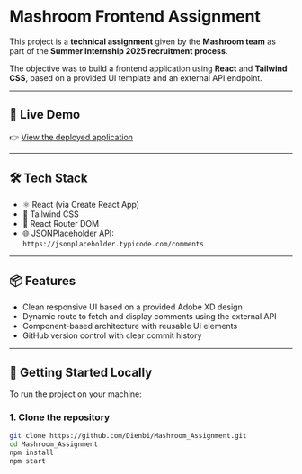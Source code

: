 # Mashroom Frontend Assignment

This project is a **technical assignment** given by the **Mashroom team** as part of the **Summer Internship 2025 recruitment process**.

The objective was to build a frontend application using **React** and **Tailwind CSS**, based on a provided UI template and an external API endpoint.

---

## 🔗 Live Demo

👉 [View the deployed application](https://mashroom-assignment-theta.vercel.app/)

---

## 🛠️ Tech Stack

- ⚛️ React (via Create React App)
- 🎨 Tailwind CSS
- 🔁 React Router DOM
- 🌐 JSONPlaceholder API: `https://jsonplaceholder.typicode.com/comments`

---

## 📦 Features

- Clean responsive UI based on a provided Adobe XD design
- Dynamic route to fetch and display comments using the external API
- Component-based architecture with reusable UI elements
- GitHub version control with clear commit history

---

## 🚀 Getting Started Locally

To run the project on your machine:

### 1. Clone the repository
```bash
git clone https://github.com/Dienbi/Mashroom_Assignment.git
cd Mashroom_Assignment
npm install
npm start
